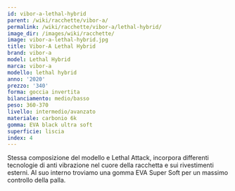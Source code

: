 ```yaml
---
id: vibor-a-lethal-hybrid
parent: /wiki/racchette/vibor-a/
permalink: /wiki/racchette/vibor-a/lethal-hybrid/
image_dir: /images/wiki/racchette/
image: vibor-a-lethal-hybrid.jpg
title: Vibor-A Lethal Hybrid
brand: vibor-a
model: Lethal Hybrid
marca: vibor-a
modello: lethal hybrid
anno: '2020'
prezzo: '340'
forma: goccia invertita
bilanciamento: medio/basso
peso: 360-370
livello: intermedio/avanzato
materiale: carbonio 6k
gomma: EVA black ultra soft
superficie: liscia
index: 4
---
```

Stessa composizione del modello e Lethal Attack, incorpora differenti tecnologie di anti vibrazione nel cuore della racchetta e sui rivestimenti esterni. Al suo interno troviamo una gomma EVA Super Soft per un massimo controllo della palla.